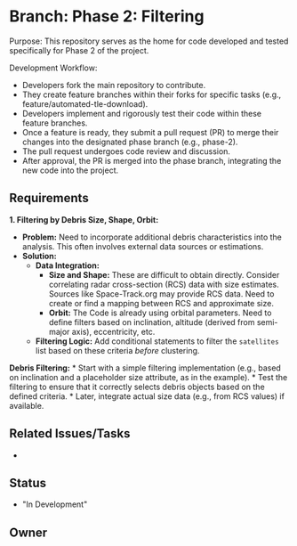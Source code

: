 # Branch: Phase 2: Filtering 

Purpose: This repository serves as the home for code developed and tested specifically for Phase 2 of the project.

Development Workflow:
*   Developers fork the main repository to contribute.
*   They create feature branches within their forks for specific tasks (e.g., feature/automated-tle-download).
*   Developers implement and rigorously test their code within these feature branches.
*   Once a feature is ready, they submit a pull request (PR) to merge their changes into the designated phase branch (e.g., phase-2).
*   The pull request undergoes code review and discussion.
*   After approval, the PR is merged into the phase branch, integrating the new code into the project.

## Requirements

**1. Filtering by Debris Size, Shape, Orbit:**

*   **Problem:** Need to incorporate additional debris characteristics into the analysis.  This often involves external data sources or estimations.
*   **Solution:**
    *   **Data Integration:**
        *   **Size and Shape:** These are difficult to obtain directly.  Consider correlating radar cross-section (RCS) data with size estimates.  Sources like Space-Track.org may provide RCS data.  Need to create or find a mapping between RCS and approximate size.
        *   **Orbit:** The Code is already using orbital parameters.  Need to define filters based on inclination, altitude (derived from semi-major axis), eccentricity, etc.
    *   **Filtering Logic:** Add conditional statements to filter the `satellites` list based on these criteria *before* clustering.

   **Debris Filtering:**
       *   Start with a simple filtering implementation (e.g., based on inclination and a placeholder size attribute, as in the example).
       *   Test the filtering to ensure that it correctly selects debris objects based on the defined criteria.
       *   Later, integrate actual size data (e.g., from RCS values) if available.

## Related Issues/Tasks

*   <links to related issues in your issue tracker>

## Status

* "In Development"

## Owner

<name of the developer responsible for the branch>
